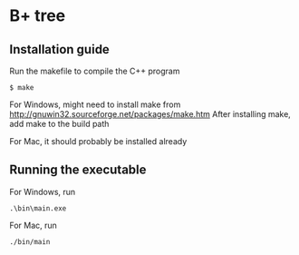 # B+ tree

## Installation guide

Run the makefile to compile the C++ program
```
$ make
```

For Windows, might need to install make from http://gnuwin32.sourceforge.net/packages/make.htm
After installing make, add make to the build path

For Mac, it should probably be installed already

## Running the executable

For Windows, run
```
.\bin\main.exe
```

For Mac, run
```
./bin/main
```
